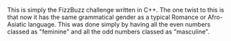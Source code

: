 This is simply the FizzBuzz challenge written in C++. The one twist to this is that now it has the same grammatical gender as a typical Romance or Afro-Asiatic language. This was done simply by having all the even numbers classed as "feminine" and all the odd numbers classed as "masculine".
